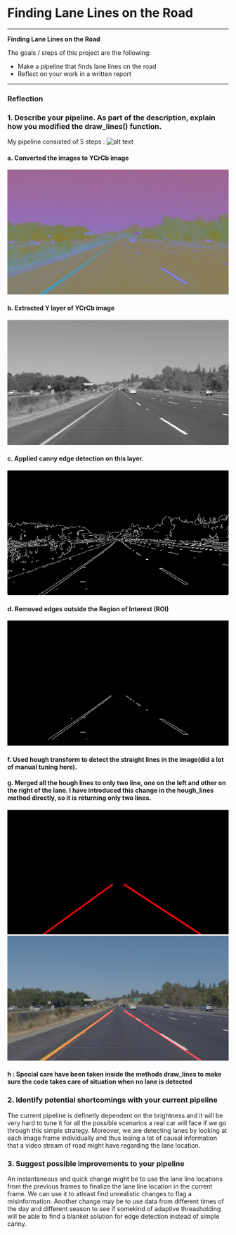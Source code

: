 # **Finding Lane Lines on the Road** 

---

**Finding Lane Lines on the Road**

The goals / steps of this project are the following:
* Make a pipeline that finds lane lines on the road
* Reflect on your work in a written report


[//]: # (Image References)

[image1]: ./test_images/solidYellowLeft.jpg "Original"
[image2]: ./test_images_output/YCrCb/output_solidYellowLeft.jpg "YCrCb"
[image3]: ./test_images_output/layer0/output_solidYellowLeft.jpg "Layer 0 of YCrCb"
[image4]: ./test_images_output/canny/output_solidYellowLeft.jpg "Canny Detected Edges"
[image5]: ./test_images_output/ROI/output_solidYellowLeft.jpg "Edges in ROI"
[image6]: ./test_images_output/rightAndLeftLanes/output_solidYellowLeft.jpg "hough lines followed by merging to find final lanes"
[image7]: ./test_images_output/output_solidYellowLeft.jpg "Detected Lane Edges"

---

### Reflection

### 1. Describe your pipeline. As part of the description, explain how you modified the draw_lines() function.

My pipeline consisted of 5 steps :
![alt text][image1]
#### a. Converted the images to YCrCb image
![alt text][image2]
#### b. Extracted Y layer of YCrCb image
![alt text][image3]
#### c. Applied canny edge detection on this layer.
![alt text][image4]
#### d. Removed edges outside the Region of Interest (ROI)
![alt text][image5]
#### f. Used hough transform to detect the straight lines in the image(did a lot of manual tuning here).
#### g. Merged all the hough lines to only two line, one on the left and other on the right of the lane. I have introduced this change in the hough_lines method directly, so it is returning only two lines.
![alt text][image6]
![alt text][image7]
#### h : Special care have been taken inside the methods draw_lines to make sure the code takes care of situation when no lane is detected


### 2. Identify potential shortcomings with your current pipeline

The current pipeline is definetly dependent on the brightness and it will be very hard to tune it for all the possible scenarios a real car will face if we go through this simple strategy. Moreover, we are detecting lanes by looking at each image frame individually and thus losing a lot of causal information that a video stream of road might have regarding the lane location.


### 3. Suggest possible improvements to your pipeline

An instantaneous and quick change might be to use the lane line locations from the previous frames to finalize the lane line location in the current frame. We can use it to atleast find unrealistic changes to flag a misinformation.
Another change may be to use data from different times of the day and different season to see if somekind of adaptive threasholding will be able to find a blanket solution for edge detection instead of simple canny.
